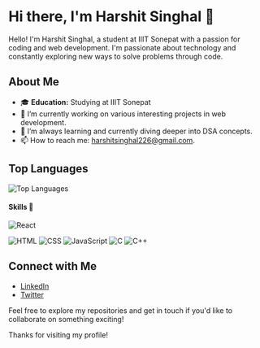 # Hi there, I'm Harshit Singhal 👋

Hello! I'm Harshit Singhal, a student at IIIT Sonepat with a passion for coding and web development. I'm passionate about technology and constantly exploring new ways to solve problems through code.

## About Me

- 🎓 **Education:** Studying at IIIT Sonepat
- 🔭 I’m currently working on various interesting projects in web development.
- 🌱 I’m always learning and currently diving deeper into DSA concepts.
- 📫 How to reach me: harshitsinghal226@gmail.com.

<!-- ## My GitHub Stats

![Harshit Singhal's GitHub stats](https://github-readme-stats.vercel.app/api?username=harshitsinghal226&show_icons=true&theme=radical) -->

## Top Languages

![Top Languages](https://github-readme-stats.vercel.app/api/top-langs/?username=harshitsinghal226&layout=compact&theme=radical)

#### Skills 🧠

![React](https://img.shields.io/badge/-React-61DAFB?style=flat-square&logo=react&logoColor=black)
<!-- ![Node.js](https://img.shields.io/badge/-Node.js-339933?style=flat-square&logo=node.js&logoColor=white)
![Express](https://img.shields.io/badge/-Express-000000?style=flat-square&logo=express&logoColor=white)
![MongoDB](https://img.shields.io/badge/-MongoDB-47A248?style=flat-square&logo=mongodb&logoColor=white) -->
![HTML](https://img.shields.io/badge/-HTML-E34F26?style=flat-square&logo=html5&logoColor=white)
![CSS](https://img.shields.io/badge/-CSS-1572B6?style=flat-square&logo=css3&logoColor=white)
![JavaScript](https://img.shields.io/badge/-JavaScript-F7DF1E?style=flat-square&logo=javascript&logoColor=black)
![C](https://img.shields.io/badge/C-00599C?style=for-the-badge&logo=c&logoColor=white)
![C++](https://img.shields.io/badge/C%2B%2B-00599C?style=for-the-badge&logo=c%2B%2B&logoColor=white)

## Connect with Me

- [LinkedIn](https://www.linkedin.com/in/harshit-singhal-132880277/)
- [Twitter](https://x.com/Harshit_2206)

Feel free to explore my repositories and get in touch if you'd like to collaborate on something exciting!

Thanks for visiting my profile!
